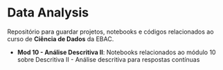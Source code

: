 # Data Analysis

Repositório para guardar projetos, notebooks e códigos relacionados ao curso de **Ciência de Dados** da EBAC. 

- **Mod 10 - Análise Descritiva II**: Notebooks relacionados ao módulo 10 sobre Descritiva II - Análise descritiva para respostas contínuas

